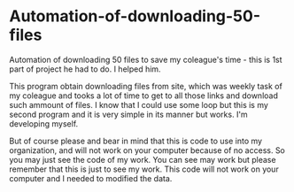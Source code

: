 # Automation-of-downloading-50-files

Automation of downloading 50 files to save my coleague's time - this is 1st part of project he had to do. I helped him. 

This program obtain downloading files from site, which was weekly task of my coleague and tooks a lot of time to get to all those links and download such ammount of files. I know that I could use some loop but this is my second program and it is very simple in its manner but works. I'm developing myself.

But of course please and bear in mind that this is code to use into my organization, and will not work on your computer because of no access. So you may just see the code of my work. You can see may work but please remember that this is just to see my work. This code will not work on your computer and I needed to modified the data.
